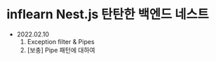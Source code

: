 # inflearn Nest.js 탄탄한 백엔드 네스트

- 2022.02.10 
    1. Exception filter & Pipes
    2. [보충] Pipe 패턴에 대하여